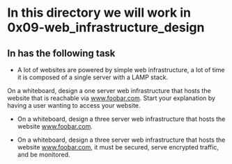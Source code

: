 # In this directory we will work in 0x09-web_infrastructure_design

## In has the following task

- A lot of websites are powered by simple web infrastructure, a lot of time it is composed of a single server with a LAMP stack.

On a whiteboard, design a one server web infrastructure that hosts the website that is reachable via www.foobar.com. Start your explanation by having a user wanting to access your website.

- On a whiteboard, design a three server web infrastructure that hosts the website www.foobar.com.

- On a whiteboard, design a three server web infrastructure that hosts the website www.foobar.com, it must be secured, serve encrypted traffic, and be monitored.
